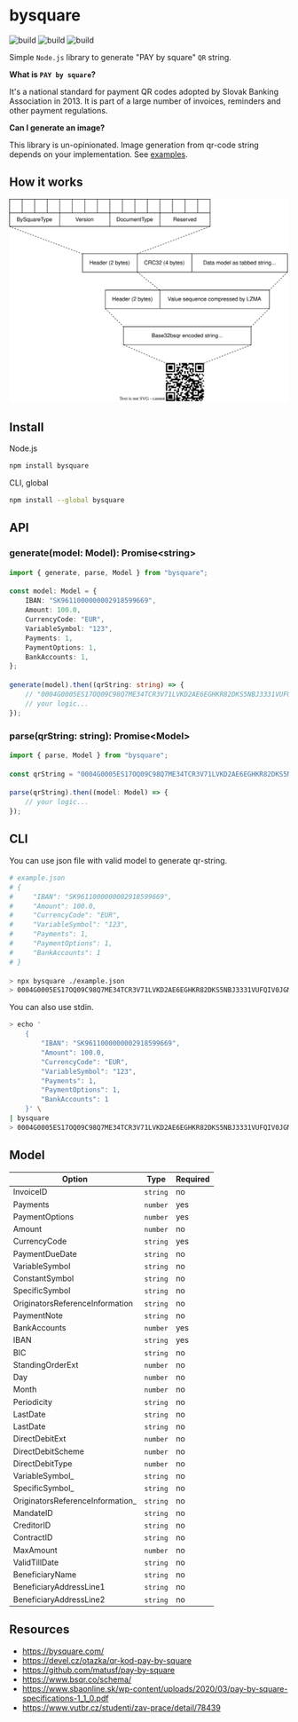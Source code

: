 # bysquare

![build][build] ![build][license] ![build][version]

<!-- Dependency free simple  -->

Simple `Node.js` library to generate "PAY by square" `QR` string.

**What is `PAY by square`?**

It's a national standard for payment QR codes adopted by Slovak Banking
Association in 2013. It is part of a large number of invoices, reminders and
other payment regulations.

**Can I generate an image?**

This library is un-opinionated. Image generation from qr-code string depends on
your implementation. See [examples](examples).

## How it works

![diagram](./uml/logic.svg)

## Install

Node.js

```sh
npm install bysquare
```

CLI, global

```sh
npm install --global bysquare
```

## API

### **generate(model: Model): Promise\<string>**

```typescript
import { generate, parse, Model } from "bysquare";

const model: Model = {
    IBAN: "SK9611000000002918599669",
    Amount: 100.0,
    CurrencyCode: "EUR",
    VariableSymbol: "123",
    Payments: 1,
    PaymentOptions: 1,
    BankAccounts: 1,
};

generate(model).then((qrString: string) => {
    // "0004G0005ES17OQ09C98Q7ME34TCR3V71LVKD2AE6EGHKR82DKS5NBJ3331VUFQIV0JGMR743UJCKSAKEM9QGVVVOIVH000"
    // your logic...
});
```

### **parse(qrString: string): Promise\<Model>**

```typescript
import { parse, Model } from "bysquare";

const qrString = "0004G0005ES17OQ09C98Q7ME34TCR3V71LVKD2AE6EGHKR82DKS5NBJ3331VUFQIV0JGMR743UJCKSAKEM9QGVVVOIVH000"

parse(qrString).then((model: Model) => {
    // your logic...
});
```

## CLI

You can use json file with valid model to generate qr-string.

```sh
# example.json
# {
#     "IBAN": "SK9611000000002918599669",
#     "Amount": 100.0,
#     "CurrencyCode": "EUR",
#     "VariableSymbol": "123",
#     "Payments": 1,
#     "PaymentOptions": 1,
#     "BankAccounts": 1
# }

> npx bysquare ./example.json
> 0004G0005ES17OQ09C98Q7ME34TCR3V71LVKD2AE6EGHKR82DKS5NBJ3331VUFQIV0JGMR743UJCKSAKEM9QGVVVOIVH000
```

You can also use stdin.

```sh
> echo '
    {
        "IBAN": "SK9611000000002918599669",
        "Amount": 100.0,
        "CurrencyCode": "EUR",
        "VariableSymbol": "123",
        "Payments": 1,
        "PaymentOptions": 1,
        "BankAccounts": 1
    }' \
| bysquare
> 0004G0005ES17OQ09C98Q7ME34TCR3V71LVKD2AE6EGHKR82DKS5NBJ3331VUFQIV0JGMR743UJCKSAKEM9QGVVVOIVH000
```

## Model

| Option                           | Type     | Required |
| -------------------------------- | -------- | -------- |
| InvoiceID                        | `string` | no       |
| Payments                         | `number` | yes      |
| PaymentOptions                   | `number` | yes      |
| Amount                           | `number` | no       |
| CurrencyCode                     | `string` | yes      |
| PaymentDueDate                   | `string` | no       |
| VariableSymbol                   | `string` | no       |
| ConstantSymbol                   | `string` | no       |
| SpecificSymbol                   | `string` | no       |
| OriginatorsReferenceInformation  | `string` | no       |
| PaymentNote                      | `string` | no       |
| BankAccounts                     | `number` | yes      |
| IBAN                             | `string` | yes      |
| BIC                              | `string` | no       |
| StandingOrderExt                 | `number` | no       |
| Day                              | `number` | no       |
| Month                            | `number` | no       |
| Periodicity                      | `string` | no       |
| LastDate                         | `string` | no       |
| LastDate                         | `string` | no       |
| DirectDebitExt                   | `number` | no       |
| DirectDebitScheme                | `number` | no       |
| DirectDebitType                  | `number` | no       |
| VariableSymbol_                  | `string` | no       |
| SpecificSymbol_                  | `string` | no       |
| OriginatorsReferenceInformation_ | `string` | no       |
| MandateID                        | `string` | no       |
| CreditorID                       | `string` | no       |
| ContractID                       | `string` | no       |
| MaxAmount                        | `number` | no       |
| ValidTillDate                    | `string` | no       |
| BeneficiaryName                  | `string` | no       |
| BeneficiaryAddressLine1          | `string` | no       |
| BeneficiaryAddressLine2          | `string` | no       |

## Resources

- <https://bysquare.com/>
- <https://devel.cz/otazka/qr-kod-pay-by-square>
- <https://github.com/matusf/pay-by-square>
- <https://www.bsqr.co/schema/>
- <https://www.sbaonline.sk/wp-content/uploads/2020/03/pay-by-square-specifications-1_1_0.pdf>
- <https://www.vutbr.cz/studenti/zav-prace/detail/78439>

<!-- Links -->

[build]: https://img.shields.io/github/workflow/status/xseman/bysquare/tests
[version]: https://img.shields.io/npm/v/bysquare
[license]: https://img.shields.io/github/license/xseman/bysquare

<!--
Versioning
----------

- Stash unfinished work
- Run tests and build app
- Run the `preversion` script
- Bump version in `package.json` as requested (patch, minor, major, etc)
- Run the `version` script
- Commit and tag
- Run the `postversion` script
- Checkout to master
- Push commits and tag, git push, git push --tags
- Publish to npm, npm publish
-->
